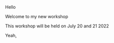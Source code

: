  <div class="sidebar">
 </div>

Hello 

Welcome to my new workshop 

This workshop will be held on July 20 and 21 2022

Yeah,
